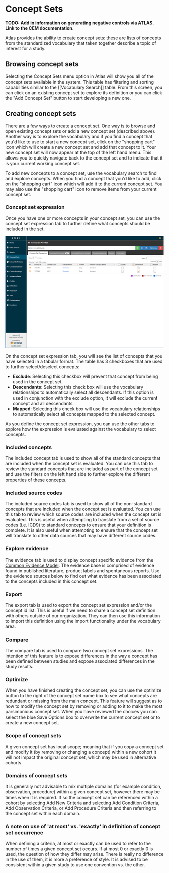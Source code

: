 # Concept Sets

**TODO: Add in information on generating negative controls via ATLAS. Link to the CEM documentation.**

Atlas provides the ability to create concept sets: these are lists of concepts from the standardized vocabulary that taken together describe a topic of interest for a study. 

## Browsing concept sets

Selecting the Concept Sets menu option in Atlas will show you all of the concept sets available in the system. This table has filtering and sorting capabilities similar to the [[Vocabulary Search]] table. From this screen, you can click on an existing concept set to explore its definition or you can click the "Add Concept Set" button to start developing a new one.

## Creating concept sets

There are a few ways to create a concept set. One way is to browse and open existing concept sets or add a new concept set (described above). Another way is to explore the vocabulary and if you find a concept that you'd like to use to start a new concept set, click on the "shopping cart" icon which will create a new concept set and add that concept to it. Your new concept set will now appear at the top of the left hand menu. This allows you to quickly navigate back to the concept set and to indicate that it is your current working concept set. 

To add new concepts to a concept set, use the vocabulary search to find and explore concepts. When you find a concept that you'd like to add, click on the "shopping cart" icon which will add it to the current concept set.  You may also use the "shopping cart" icon to remove items from your current concept set.

### Concept set expression

Once you have one or more concepts in your concept set, you can use the concept set expression tab to further define what concepts should be included in the set. 

<img src="images/concept-sets/atlas_conceptset_exclude_menu.png">

On the concept set expression tab, you will see the list of concepts that you have selected in a tabular format. The table has 3 checkboxes that are used to further select/deselect concepts:

  - **Exclude**: Selecting this checkbox will prevent that concept from being used in the concept set.
  - **Descendants**: Selecting this check box will use the vocabulary relationships to automatically select all descendants. If this option is used in conjunction with the exclude option, it will exclude the current concept and all descendants.
  - **Mapped**: Selecting this check box will use the vocabulary relationships to automatically select all concepts mapped to the selected concept.
	
As you define the concept set expression, you can use the other tabs to explore how the expression is evaluated against the vocabulary to select concepts.

### Included concepts

The included concept tab is used to show all of the standard concepts that are included when the concept set is evaluated. You can use this tab to review the standard concepts that are included as part of the concept set and use the filters on the left hand side to further explore the different properties of these concepts.

### Included source codes

The included source codes tab is used to show all of the non-standard concepts that are included when the concept set is evaluated. You can use this tab to review which source codes are included when the concept set is evaluated. This is useful when attempting to translate from a set of source codes (i.e. ICD9) to standard concepts to ensure that your definition is complete. It is also useful when attempting to ensure that the concept set will translate to other data sources that may have different source codes.

### Explore evidence

The evidence tab is used to display concept specific evidence from the [Common Evidence Model](https://github.com/OHDSI/CommonEvidenceModel/wiki). The evidence base is comprised of evidence found in published literature, product labels and spontaneous reports. Use the evidence sources below to find out what evidence has been associated to the concepts included in this concept set.

### Export

The export tab is used to export the concept set expression and/or the concept id list. This is useful if we need to share a concept set definition with others outside of our organization. They can then use this information to import this definition using the import functionality under the vocabulary area. 

### Compare

The compare tab is used to compare two concept set expressions. The intention of this feature is to expose differences in the way a concept has been defined between studies and expose associated differences in the study results.

### Optimize

When you have finished creating the concept set, you can use the optimize button to the right of the concept set name box to see what concepts are redundant or missing from the main concept. This feature will suggest as to how to modify the concept set by removing or adding to it to make the most parsimonious concept set. When you have reviewed the choices you can select the blue Save Options box to overwrite the current concept set or to create a new concept set. 

### Scope of concept sets

A given concept set has local scope; meaning that if you copy a concept set and modify it (by removing or changing a concept) within a new cohort it will not impact the original concept set, which may be used in alternative cohorts.  

### Domains of concept sets

It is generally not advisable to mix multiple domains (for example condition, observation, procedure) within a given concept set, however there may be times when it is required. If so the concept set can be referenced within a cohort by selecting Add New Criteria and selecting Add Condition Criteria, Add Observation Criteria, or Add Procedure Criteria and then referring to the concept set within each domain. 


### A note on use of 'at most' vs. 'exactly' in definition of concept set occurrence

When defining a criteria, at most or exactly can be used to refer to the number of times a given concept set occurs. If at most 0 or exactly 0 is used, the question of how they differ may arise. There is really no difference in the use of them, it is more a preference of style. It is advised to be consistent within a given study to use one convention vs. the other. 